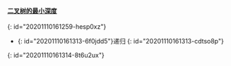 #### [二叉树的最小深度](https://leetcode-cn.com/problems/minimum-depth-of-binary-tree/)
{: id="20201110161259-hesp0xz"}

* {: id="20201110161313-6f0jdd5"}递归
{: id="20201110161313-cdtso8p"}

{: id="20201110161314-8t6u2ux"}
